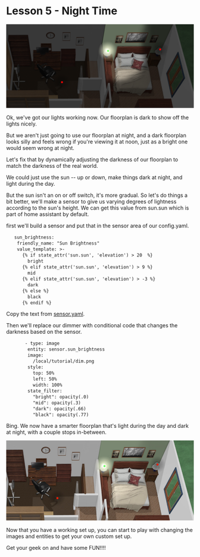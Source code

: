 # Lesson 5 - Night Time

![dark](dark2.png)

Ok, we've got our lights working now.  Our floorplan is dark to show off the lights nicely.

But we aren't just going to use our floorplan at night, and a dark floorplan looks silly and feels wrong if you're viewing it at noon, just as a bright one would seem wrong at night. 

Let's fix that by dynamically adjusting the darkness of our floorplan to match the darkness of the real world.


We could just use the sun -- up or down, make things dark at night, and light during the day.
 
 
But the sun isn't an on or off switch, it's more gradual.  So let's do things a bit better,  we'll make a sensor to give us varying degrees of lightness according to the sun's height.  We can get this value from sun.sun which is part of home assistant by default.
 
first we'll build a sensor and put that in the sensor area of our config.yaml.
 
       sun_brightness:
        friendly_name: "Sun Brightness"
        value_template: >-
          {% if state_attr('sun.sun', 'elevation') > 20  %}
            bright
          {% elif state_attr('sun.sun', 'elevation') > 9 %}
            mid    
          {% elif state_attr('sun.sun', 'elevation') > -3 %}
            dark                
          {% else %}
            black
          {% endif %} 
		  

Copy the text from [sensor.yaml](https://github.com/bradcrc/color-lite-card/blob/master/tutorial/Lesson-5-Nite/Lesson-Files/sensor.yaml).
 
 
Then we'll replace our dimmer with conditional code that changes the darkness based on the sensor.
 
           - type: image
            entity: sensor.sun_brightness        
            image: 
              /local/tutorial/dim.png 
            style:
              top: 50%
              left: 50%
              width: 100%        
            state_filter:
              "bright": opacity(.0)                    
              "mid": opacity(.3)                    
              "dark": opacity(.66)                    
              "black": opacity(.77)       
			  
			  

Bing.   We now have a smarter floorplan that's light during the day and dark at night, with a couple stops in-between.

![day](day.png)			 
			 
Now that you have a working set up,  you can start to play with changing the images and entities to get your own custom set up.  

Get your geek on and have some FUN!!!!
